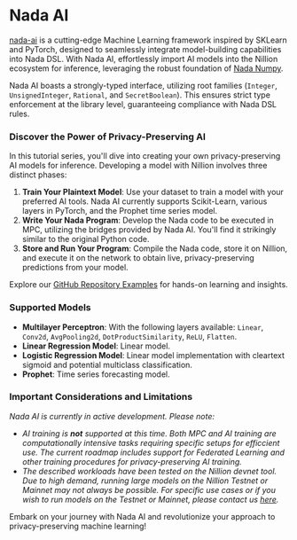 # Nada AI

[nada-ai](https://github.com/NillionNetwork/nada-ai/) is a cutting-edge Machine Learning framework inspired by SKLearn and PyTorch, designed to seamlessly integrate model-building capabilities into Nada DSL. With Nada AI, effortlessly import AI models into the Nillion ecosystem for inference, leveraging the robust foundation of [Nada Numpy](./nada-numpy-introduction).

Nada AI boasts a strongly-typed interface, utilizing root families (`Integer`, `UnsignedInteger`, `Rational`, and `SecretBoolean`). This ensures strict type enforcement at the library level, guaranteeing compliance with Nada DSL rules.

### Discover the Power of Privacy-Preserving AI

In this tutorial series, you'll dive into creating your own privacy-preserving AI models for inference. Developing a model with Nillion involves three distinct phases:

1. **Train Your Plaintext Model**: Use your dataset to train a model with your preferred AI tools. Nada AI currently supports Scikit-Learn, various layers in PyTorch, and the Prophet time series model.
2. **Write Your Nada Program**: Develop the Nada code to be executed in MPC, utilizing the bridges provided by Nada AI. You'll find it strikingly similar to the original Python code.
3. **Store and Run Your Program**: Compile the Nada code, store it on Nillion, and execute it on the network to obtain live, privacy-preserving predictions from your model.

Explore our [GitHub Repository Examples](https://github.com/NillionNetwork/nada-ai/tree/main/examples) for hands-on learning and insights.

### Supported Models

- **Multilayer Perceptron**: With the following layers available: `Linear`, `Conv2d`, `AvgPooling2d`, `DotProductSimilarity`, `ReLU`, `Flatten`.
- **Linear Regression Model**: Linear model.
- **Logistic Regression Model**: Linear model implementation with cleartext sigmoid and potential multiclass classification.
- **Prophet**: Time series forecasting model.

### Important Considerations and Limitations

_Nada AI is currently in active development. Please note:_

- _AI training is **not** supported at this time. Both MPC and AI training are computationally intensive tasks requiring specific setups for efficcient use. The current roadmap includes support for Federated Learning and other training procedures for privacy-preserving AI training._
- _The described workloads have been tested on the Nillion devnet tool. Due to high demand, running large models on the Nillion Testnet or Mainnet may not always be possible. For specific use cases or if you wish to run models on the Testnet or Mainnet, please contact us [here](https://app.deform.cc/form/51a162ff-4ffb-4d9b-86ec-249f087a332f/?page_number=0)._

Embark on your journey with Nada AI and revolutionize your approach to privacy-preserving machine learning!
